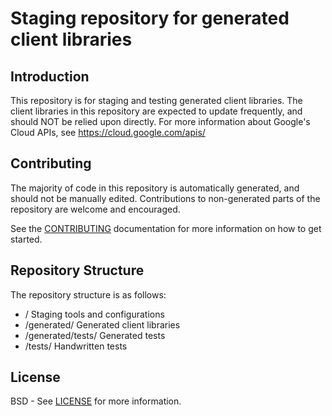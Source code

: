 Staging repository for generated client libraries
=================================================

Introduction
------------

This repository is for staging and testing generated client libraries. The
client libraries in this repository are expected to update frequently, and
should NOT be relied upon directly. For more information about Google's
Cloud APIs, see https://cloud.google.com/apis/


Contributing
------------

The majority of code in this repository is automatically generated, and should
not be manually edited. Contributions to non-generated parts of the repository
are welcome and encouraged.

See the [CONTRIBUTING][] documentation for more information on how to get started.

[CONTRIBUTING]: https://github.com/googleapis/client-library-staging/blob/master/CONTRIBUTING.md


Repository Structure
--------------------

The repository structure is as follows:

- /                   Staging tools and configurations
- /generated/         Generated client libraries
- /generated/tests/   Generated tests
- /tests/             Handwritten tests


License
-------

BSD - See [LICENSE][] for more information.

[LICENSE]: https://github.com/googleapis/client-library-staging/blob/master/LICENSE
